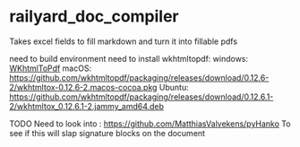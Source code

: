 # railyard_doc_compiler
Takes excel fields to fill markdown and turn it into fillable pdfs

need to build environment
need to install wkhtmltopdf:
    windows: [WKhtmlToPdf](https://github.com/wkhtmltopdf/packaging/releases/download/0.12.6-1/wkhtmltox-0.12.6-1.msvc2015-win64.exe)
    macOS: https://github.com/wkhtmltopdf/packaging/releases/download/0.12.6-2/wkhtmltox-0.12.6-2.macos-cocoa.pkg
    Ubuntu: https://github.com/wkhtmltopdf/packaging/releases/download/0.12.6.1-2/wkhtmltox_0.12.6.1-2.jammy_amd64.deb

TODO Need to look into : https://github.com/MatthiasValvekens/pyHanko
    To see if this will slap signature blocks on the document